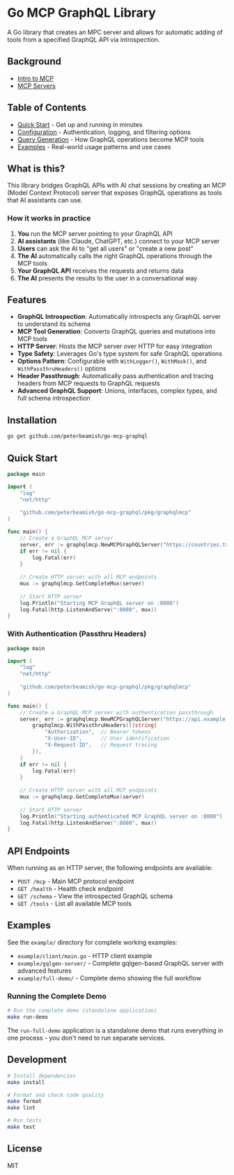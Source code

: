 # Go MCP GraphQL Library

A Go library that creates an MPC server and allows for automatic adding of tools from a specified GraphQL API via introspection.

## Background
- [Intro to MCP](https://modelcontextprotocol.io/docs/getting-started/intro)
- [MCP Servers](https://modelcontextprotocol.io/docs/learn/server-concepts)

## Table of Contents

- [Quick Start](docs/quickstart.md) - Get up and running in minutes
- [Configuration](docs/config.md) - Authentication, logging, and filtering options
- [Query Generation](docs/query-generation.md) - How GraphQL operations become MCP tools
- [Examples](docs/examples.md) - Real-world usage patterns and use cases

## What is this?

This library bridges GraphQL APIs with AI chat sessions by creating an MCP (Model Context Protocol) server that exposes GraphQL operations as tools that AI assistants can use.

### How it works in practice
1. **You** run the MCP server pointing to your GraphQL API
2. **AI assistants** (like Claude, ChatGPT, etc.) connect to your MCP server
3. **Users** can ask the AI to "get all users" or "create a new post" 
4. **The AI** automatically calls the right GraphQL operations through the MCP tools
5. **Your GraphQL API** receives the requests and returns data
6. **The AI** presents the results to the user in a conversational way

## Features

- **GraphQL Introspection**: Automatically introspects any GraphQL server to understand its schema
- **MCP Tool Generation**: Converts GraphQL queries and mutations into MCP tools
- **HTTP Server**: Hosts the MCP server over HTTP for easy integration
- **Type Safety**: Leverages Go's type system for safe GraphQL operations
- **Options Pattern**: Configurable with `WithLogger()`, `WithMask()`, and `WithPassthruHeaders()` options
- **Header Passthrough**: Automatically pass authentication and tracing headers from MCP requests to GraphQL requests
- **Advanced GraphQL Support**: Unions, interfaces, complex types, and full schema introspection

## Installation

```bash
go get github.com/peterbeamish/go-mcp-graphql
```

## Quick Start

```go
package main

import (
    "log"
    "net/http"
    
    "github.com/peterbeamish/go-mcp-graphql/pkg/graphqlmcp"
)

func main() {
    // Create a GraphQL MCP server
    server, err := graphqlmcp.NewMCPGraphQLServer("https://countries.trevorblades.com/graphql")
    if err != nil {
        log.Fatal(err)
    }
    
    // Create HTTP server with all MCP endpoints
    mux := graphqlmcp.GetCompleteMux(server)
    
    // Start HTTP server
    log.Println("Starting MCP GraphQL server on :8080")
    log.Fatal(http.ListenAndServe(":8080", mux))
}
```

### With Authentication (Passthru Headers)

```go
package main

import (
    "log"
    "net/http"
    
    "github.com/peterbeamish/go-mcp-graphql/pkg/graphqlmcp"
)

func main() {
    // Create a GraphQL MCP server with authentication passthrough
    server, err := graphqlmcp.NewMCPGraphQLServer("https://api.example.com/graphql",
        graphqlmcp.WithPassthruHeaders([]string{
            "Authorization",  // Bearer tokens
            "X-User-ID",      // User identification  
            "X-Request-ID",   // Request tracing
        }),
    )
    if err != nil {
        log.Fatal(err)
    }
    
    // Create HTTP server with all MCP endpoints
    mux := graphqlmcp.GetCompleteMux(server)
    
    // Start HTTP server
    log.Println("Starting authenticated MCP GraphQL server on :8080")
    log.Fatal(http.ListenAndServe(":8080", mux))
}
```

## API Endpoints

When running as an HTTP server, the following endpoints are available:

- `POST /mcp` - Main MCP protocol endpoint
- `GET /health` - Health check endpoint
- `GET /schema` - View the introspected GraphQL schema
- `GET /tools` - List all available MCP tools

## Examples

See the `example/` directory for complete working examples:

- `example/client/main.go` - HTTP client example
- `example/gqlgen-server/` - Complete gqlgen-based GraphQL server with advanced features
- `example/full-demo/` - Complete demo showing the full workflow

### Running the Complete Demo

```bash
# Run the complete demo (standalone application)
make run-demo
```

The `run-full-demo` application is a standalone demo that runs everything in one process - you don't need to run separate services.

## Development

```bash
# Install dependencies
make install

# Format and check code quality
make format
make lint

# Run tests
make test
```

## License

MIT
